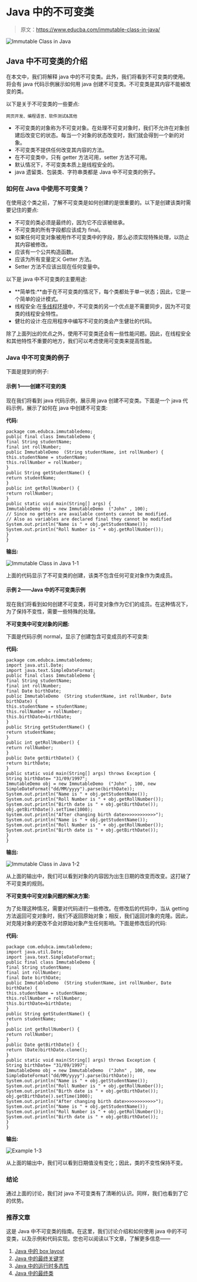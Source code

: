 # Java 中的不可变类

> 原文：<https://www.educba.com/immutable-class-in-java/>

![Immutable Class in Java](img/5eec0d068c389fc64421ea4bcb76608c.png)



## Java 中不可变类的介绍

在本文中，我们将解释 java 中的不可变类。此外，我们将看到不可变类的使用。将会有 java 代码示例展示如何用 java 创建不可变类。不可变类是其内容不能被改变的类。

以下是关于不可变类的一些要点:

<small>网页开发、编程语言、软件测试&其他</small>

*   不可变类的对象称为不可变对象。在处理不可变对象时，我们不允许在对象创建后改变它的状态。每当一个对象的状态改变时，我们就会得到一个新的对象。
*   不可变类不提供任何改变其内容的方法。
*   在不可变类中，只有 getter 方法可用，setter 方法不可用。
*   默认情况下，不可变类本质上是线程安全的。
*   java 遗留类、包装类、字符串类都是 Java 中不可变类的例子。

### 如何在 Java 中使用不可变类？

在使用这个类之前，了解不可变类是如何创建的是很重要的。以下是创建该类时需要记住的要点:

*   不可变的类必须是最终的，因为它不应该被继承。
*   不可变类的所有字段都应该成为 final。
*   如果任何可变对象被用作不可变类中的字段，那么必须实现特殊处理，以防止其内容被修改。
*   应该有一个公共构造函数。
*   应该为所有变量定义 Getter 方法。
*   Setter 方法不应该出现在任何变量中。

以下是 java 中不可变类的主要用途:

*   **简单性:**由于在不可变类的情况下，每个类都处于单一状态；因此，它是一个简单的设计模式。
*   线程安全:在[多线程环境](https://www.educba.com/what-is-multithreading/)中，不可变类的另一个优点是不需要同步，因为不可变类的线程安全特性。
*   健壮的设计:在应用程序中编写不可变的类会产生健壮的代码。

除了上面列出的优点之外，使用不可变类还会有一些性能问题。因此，在线程安全和其他特性不重要的地方，我们可以考虑使用可变类来提高性能。

### Java 中不可变类的例子

下面是提到的例子:

#### 示例 1——创建不可变的类

现在我们将看到 java 代码示例，展示用 java 创建不可变类。下面是一个 java 代码示例，展示了如何在 java 中创建不可变类:

**代码:**

```
package com.edubca.immutabledemo;
public final class ImmutableDemo {
final String studentName;
final int rollNumber;
public ImmutableDemo  (String studentName, int rollNumber) {
this.studentName = studentName;
this.rollNumber = rollNumber;
}
public String getStudentName() {
return studentName;
}
public int getRollNumber() {
return rollNumber;
}
public static void main(String[] args) {
ImmutableDemo obj = new ImmutableDemo  ("John" , 100);
// Since no getters are available contents cannot be modified.
// Also as variables are declared final they cannot be modified
System.out.println("Name is " + obj.getStudentName());
System.out.println("Roll Number is " + obj.getRollNumber());
}
}
```

**输出:**

![Immutable Class in Java 1-1](img/40b3e90802e4d88499c5d99b1bd88c83.png)



上面的代码显示了不可变类的创建，该类不包含任何可变对象作为类成员。

#### 示例 2——Java 中的不可变类示例

现在我们将看到如何创建不可变类，将可变对象作为它们的成员。在这种情况下，为了保持不变性，需要一些特殊的处理。

**不可变类中可变对象的问题:**

下面是代码示例 normal，显示了创建包含可变成员的不可变类:

**代码:**

```
package com.edubca.immutabledemo;
import java.util.Date;
import java.text.SimpleDateFormat;
public final class ImmutableDemo {
final String studentName;
final int rollNumber;
final Date birthDate;
public ImmutableDemo  (String studentName, int rollNumber, Date birthDate) {
this.studentName = studentName;
this.rollNumber = rollNumber;
this.birthDate=birthDate;
}
public String getStudentName() {
return studentName;
}
public int getRollNumber() {
return rollNumber;
}
public Date getBirthDate() {
return birthDate;
}
public static void main(String[] args) throws Exception {
String birthDate= "31/09/1997";
ImmutableDemo obj = new ImmutableDemo  ("John" , 100, new SimpleDateFormat("dd/MM/yyyy").parse(birthDate));
System.out.println("Name is " + obj.getStudentName());
System.out.println("Roll Number is " + obj.getRollNumber());
System.out.println("Birth date is " + obj.getBirthDate());
obj.getBirthDate().setTime(1000);
System.out.println("After changing birth date>>>>>>>>>>>>");
System.out.println("Name is " + obj.getStudentName());
System.out.println("Roll Number is " + obj.getRollNumber());
System.out.println("Birth date is " + obj.getBirthDate());
}
}
```

**输出:**

![Immutable Class in Java 1-2](img/a33ca5f973ff48468cc658c2fca0db9a.png)



从上面的输出中，我们可以看到对象的内容因为出生日期的改变而改变。这打破了不可变类的规则。

**不可变类中可变对象问题的解决方案:**

为了处理这种情况，需要对代码进行一些修改。在修改后的代码中，当从 getting 方法返回可变对象时，我们不返回原始对象；相反，我们返回对象的克隆。因此，对克隆对象的更改不会对原始对象产生任何影响。下面是修改后的代码:

**代码:**

```
package com.edubca.immutabledemo;
import java.util.Date;
import java.text.SimpleDateFormat;
public final class ImmutableDemo {
final String studentName;
final int rollNumber;
final Date birthDate;
public ImmutableDemo  (String studentName, int rollNumber, Date birthDate) {
this.studentName = studentName;
this.rollNumber = rollNumber;
this.birthDate=birthDate;
}
public String getStudentName() {
return studentName;
}
public int getRollNumber() {
return rollNumber;
}
public Date getBirthDate() {
return (Date)birthDate.clone();
}
public static void main(String[] args) throws Exception {
String birthDate= "31/09/1997";
ImmutableDemo obj = new ImmutableDemo  ("John" , 100, new SimpleDateFormat("dd/MM/yyyy").parse(birthDate));
System.out.println("Name is " + obj.getStudentName());
System.out.println("Roll Number is " + obj.getRollNumber());
System.out.println("Birth date is " + obj.getBirthDate());
obj.getBirthDate().setTime(1000);
System.out.println("After changing birth date>>>>>>>>>>>>");
System.out.println("Name is " + obj.getStudentName());
System.out.println("Roll Number is " + obj.getRollNumber());
System.out.println("Birth date is " + obj.getBirthDate());
}
}
```

**输出:**

![Example 1-3](img/4c1e2c4aef25a0ff5634513f3584bf46.png)



从上面的输出中，我们可以看到日期值没有变化；因此，类的不变性保持不变。

### 结论

通过上面的讨论，我们对 java 不可变类有了清晰的认识。同样，我们也看到了它的优势。

### 推荐文章

这是 Java 中不可变类的指南。在这里，我们讨论介绍和如何使用 java 中的不可变类，以及示例和代码实现。您也可以阅读以下文章，了解更多信息——

1.  [Java 中的 box layout](https://www.educba.com/boxlayout-in-java/)
2.  [Java 中的最终关键字](https://www.educba.com/final-keyword-in-java/)
3.  [Java 中的运行时多态性](https://www.educba.com/runtime-polymorphism-in-java/)
4.  [Java 中的最终类](https://www.educba.com/final-class-in-java/)





